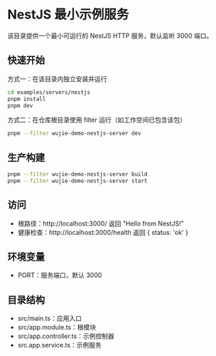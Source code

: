 # NestJS 最小示例服务

该目录提供一个最小可运行的 NestJS HTTP 服务，默认监听 3000 端口。

## 快速开始

方式一：在该目录内独立安装并运行

```bash
cd examples/servers/nestjs
pnpm install
pnpm dev
```

方式二：在仓库根目录使用 filter 运行（如工作空间已包含该包）

```bash
pnpm --filter wujie-demo-nestjs-server dev
```

## 生产构建

```bash
pnpm --filter wujie-demo-nestjs-server build
pnpm --filter wujie-demo-nestjs-server start
```

## 访问
- 根路径：http://localhost:3000/ 返回 "Hello from NestJS!"
- 健康检查：http://localhost:3000/health 返回 { status: 'ok' }

## 环境变量
- PORT：服务端口，默认 3000

## 目录结构
- src/main.ts：应用入口
- src/app.module.ts：根模块
- src/app.controller.ts：示例控制器
- src.app.service.ts：示例服务
